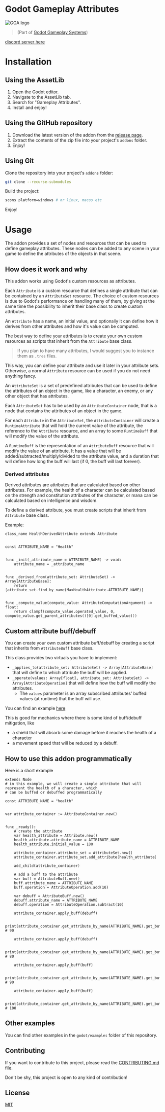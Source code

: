 Godot Gameplay Attributes
=========================

![GGA logo](godot/icon.svg)

> (Part of [Godot Gameplay Systems](https://github.com/OctoD/godot-gameplay-systems))

[discord server here](https://discord.gg/meA6pDTXpr)

# Installation

## Using the AssetLib

1. Open the Godot editor.
2. Navigate to the AssetLib tab.
3. Search for "Gameplay Attributes".
4. Install and enjoy!

## Using the GitHub repository

1. Download the latest version of the addon from the [release page](https://github.com/OctoD/godot_gameplay_attributes/releases).
2. Extract the contents of the zip file into your project's `addons` folder.
3. Enjoy!

## Using Git

Clone the repository into your project's `addons` folder:

```bash
git clone --recurse-submodules
```

Build the project:

```bash
scons platform=windows # or linux, macos etc
```
Enjoy!

# Usage

The addon provides a set of nodes and resources that can be used to define gameplay attributes. These nodes can be added to any scene in your game to define the attributes of the objects in that scene.

## How does it work and why

This addon works
using Godot's custom resources as attributes.

Each `Attribute` is a custom resource
that defines a single attribute
that can be contained
by an `AttributeSet` resource.
The choice of custom resources is due to Godot's performance
on handling many of them,
by giving at the same time the possibility
to inherit their base class
to create custom attributes.

An `Attribute` has a name,
an initial value,
and optionally it can define
how it derives from other attributes
and how it's value can be computed.

The best way
to define your attributes is
to create your own custom resources as scripts
that inherit from the `Attribute` base class.

> If you plan to have many attributes, I would suggest you to instance them as `.tres` files.

This way,
you can define your attribute
and use it later in your attribute sets.
Otherwise,
a normal `Attribute` resource can be used
if you do not need anything fancy.

An `AttributeSet` is a set of predefined attributes that can be used to define the attributes of an object in the game, like a character, an enemy, or any other object that has attributes.

Each `AttributeSet` has to be used by an `AttributeContainer` node, that is a node that contains the attributes of an object in the game. 

For each `Attribute` in the `AttributeSet`, the `AttributeContainer` will create a `RuntimeAttribute` that will hold the current value of the attribute, the reference to the `Attribute` resource, and an array to some `RuntimeBuff` that will modify the value of the attribute.

A `RuntimeBuff` is the representation of an `AttributeBuff` resource that will modify the value of an attribute. It has a value that will be added/subtracted/multiply/divided to the attribute value, and a duration that will define how long the buff will last (if 0, the buff will last forever).

### Derived attributes

Derived attributes are attributes that are calculated based on other attributes. For example, the health of a character can be calculated based on the strength and constitution attributes of the character, or mana can be calculated based on intelligence and wisdom.

To define a derived attribute,
you must create scripts that inherit from `Attribute` base class. 

Example:

```gdscript
class_name HealthDerivedAttribute extends Attribute


const ATTRIBUTE_NAME = "Health"


func _init(_attribute_name = ATTRIBUTE_NAME) -> void:
	attribute_name = _attribute_name


func _derived_from(attribute_set: AttributeSet) -> Array[AttributeBase]:
	return [attribute_set.find_by_name(MaxHealthAttribute.ATTRIBUTE_NAME)]
	
	
func _compute_value(compute_value: AttributeComputationArgument) -> float:
	return clampf(compute_value.operated_value, 0, compute_value.get_parent_attributes()[0].get_buffed_value())
```

## Custom attribute buff/debuff

You can create your own custom attribute buff/debuff by creating a script that inherits from `AttributeBuff` base class.

This class provides two virtuals you have to implement: 

- `_applies_to(attribute_set: AttributeSet) -> Array[AttributeBase]` that will define to which attribute the buff will be applied.
- `_operate(values: Array[float], attribute_set: AttributeSet) -> Array[AttributeOperation]` that will define how the buff will modify the attributes.
  - The `values` parameter is an array subscribed attributes' buffed values (at runtime) that the buff will use.

You can find an example [here](godot/examples/character_levelling_and_experience/experience_buff.gd)

This is good for mechanics
where there is some kind of buff/debuff mitigation,
like 
- a shield that will absorb some damage before it reaches the health of a character
- a movement speed that will be reduced by a debuff.

## How to use this addon programmatically

Here is a short example

```gdscript
extends Node
# in this example, we will create a simple attribute that will represent the health of a character, which
# can be buffed or debuffed programmatically

const ATTRIBUTE_NAME = "health"


var attribute_container := AttributeContainer.new() 


func _ready():
	# create the attribute
	var health_attribute = Attribute.new()
	health_attribute.attribute_name = ATTRIBUTE_NAME
	health_attribute.initial_value = 100

	attribute_container.attribute_set = AttributeSet.new()
	attribute_container.attribute_set.add_attribute(health_attribute)

	add_child(attribute_container)

	# add a buff to the attribute
	var buff = AttributeBuff.new()
	buff.attribute_name = ATTRIBUTE_NAME
	buff.operation = AttributeOperation.add(10)
	
	var debuff = AttributeBuff.new()
	debuff.attribute_name = ATTRIBUTE_NAME
	debuff.operation = AttributeOperation.subtract(10)

	attribute_container.apply_buff(debuff)

	print(attribute_container.get_attribute_by_name(ATTRIBUTE_NAME).get_buffed_value()) # 90

	attribute_container.apply_buff(debuff)

	print(attribute_container.get_attribute_by_name(ATTRIBUTE_NAME).get_buffed_value()) # 80

	attribute_container.apply_buff(buff)

	print(attribute_container.get_attribute_by_name(ATTRIBUTE_NAME).get_buffed_value()) # 90

	attribute_container.apply_buff(buff)

	print(attribute_container.get_attribute_by_name(ATTRIBUTE_NAME).get_buffed_value()) # 100
```

## Other examples

You can find other examples in the `godot/examples` folder of this repository.

## Contributing

If you want to contribute to this project, please read the [CONTRIBUTING.md](CONTRIBUTING.md) file.

Don't be shy, this project is open to any kind of contribution!

## License

[MIT](LICENSE)
